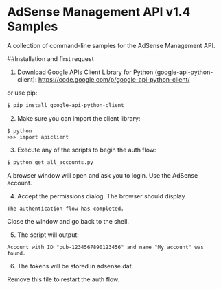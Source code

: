 # AdSense Management API v1.4 Samples

A collection of command-line samples for the AdSense Management API.

##Installation and first request

1. Download Google APIs Client Library for Python (google-api-python-client):
  https://code.google.com/p/google-api-python-client/

  or use pip:

  ```bash
  $ pip install google-api-python-client
  ```

2. Make sure you can import the client library:

  ```
  $ python
  >>> import apiclient
  ```

3. Execute any of the scripts to begin the auth flow:

  ```bash
  $ python get_all_accounts.py
  ```

  A browser window will open and ask you to login. Use the AdSense account.

4. Accept the permissions dialog. The browser should display

  `The authentication flow has completed.`

  Close the window and go back to the shell.

5. The script will output:

  `Account with ID "pub-1234567890123456" and name "My account" was found.`

6. The tokens will be stored in adsense.dat.

  Remove this file to restart the auth flow.
